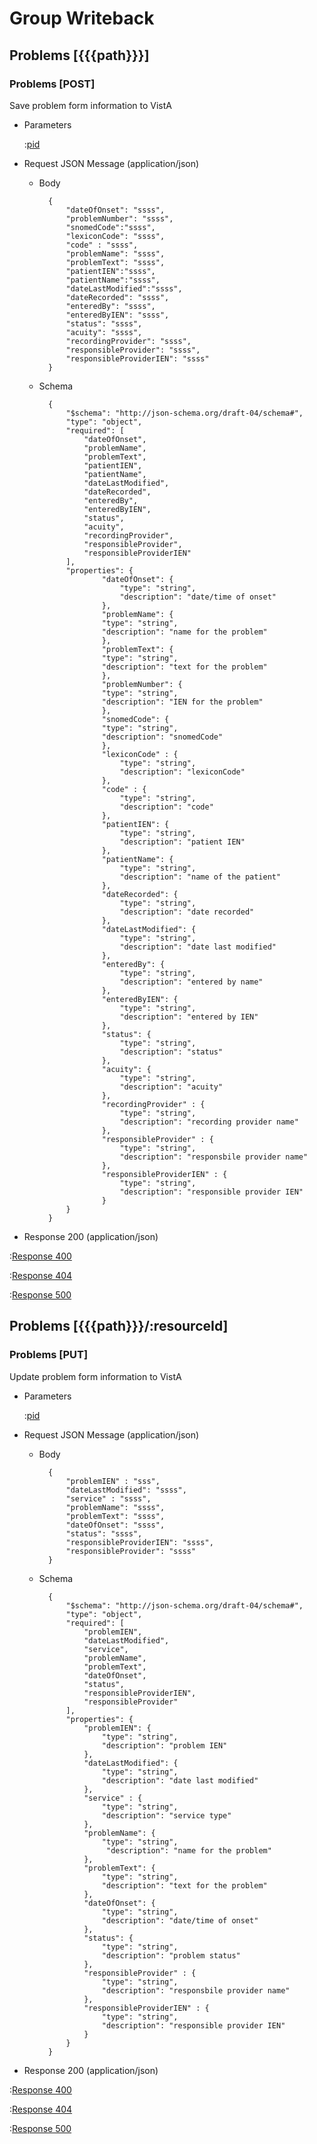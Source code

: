 # Group Writeback

## Problems [{{{path}}}]

### Problems [POST]

Save problem form information to VistA

+ Parameters

    :[pid]({{{common}}}/parameters/pid.md)


+ Request JSON Message (application/json)

    + Body

            {
                "dateOfOnset": "ssss",
                "problemNumber": "ssss",
                "snomedCode":"ssss",
                "lexiconCode": "ssss",
                "code" : "ssss",
                "problemName": "ssss",
                "problemText": "ssss",
                "patientIEN":"ssss",
                "patientName":"ssss",
                "dateLastModified":"ssss",
                "dateRecorded": "ssss",
                "enteredBy": "ssss",
                "enteredByIEN": "ssss",
                "status": "ssss",
                "acuity": "ssss",
                "recordingProvider": "ssss",
                "responsibleProvider": "ssss",
                "responsibleProviderIEN": "ssss"
            }

    + Schema

            {
                "$schema": "http://json-schema.org/draft-04/schema#",
                "type": "object",
                "required": [
                    "dateOfOnset",
                    "problemName",
                    "problemText",
                    "patientIEN",
                    "patientName",
                    "dateLastModified",
                    "dateRecorded",
                    "enteredBy",
                    "enteredByIEN",
                    "status",
                    "acuity",
                    "recordingProvider",
                    "responsibleProvider",
                    "responsibleProviderIEN"
                ],
                "properties": {
                        "dateOfOnset": {
                            "type": "string",
                            "description": "date/time of onset"
                        },
                        "problemName": {
                        "type": "string",
                        "description": "name for the problem"
                        },
                        "problemText": {
                        "type": "string",
                        "description": "text for the problem"
                        },
                        "problemNumber": {
                        "type": "string",
                        "description": "IEN for the problem"
                        },
                        "snomedCode": {
                        "type": "string",
                        "description": "snomedCode"
                        },
                        "lexiconCode" : {
                            "type": "string",
                            "description": "lexiconCode"
                        },
                        "code" : {
                            "type": "string",
                            "description": "code"
                        },
                        "patientIEN": {
                            "type": "string",
                            "description": "patient IEN"
                        },
                        "patientName": {
                            "type": "string",
                            "description": "name of the patient"
                        },
                        "dateRecorded": {
                            "type": "string",
                            "description": "date recorded"
                        },
                        "dateLastModified": {
                            "type": "string",
                            "description": "date last modified"
                        },
                        "enteredBy": {
                            "type": "string",
                            "description": "entered by name"
                        },
                        "enteredByIEN": {
                            "type": "string",
                            "description": "entered by IEN"
                        },
                        "status": {
                            "type": "string",
                            "description": "status"
                        },
                        "acuity": {
                            "type": "string",
                            "description": "acuity"
                        },
                        "recordingProvider" : {
                            "type": "string",
                            "description": "recording provider name"
                        },
                        "responsibleProvider" : {
                            "type": "string",
                            "description": "responsbile provider name"
                        },
                        "responsibleProviderIEN" : {
                            "type": "string",
                            "description": "responsible provider IEN"
                        }
                }
            }

+ Response 200 (application/json)

:[Response 400]({{{common}}}/responses/400.md)

:[Response 404]({{{common}}}/responses/404.md)

:[Response 500]({{{common}}}/responses/500.md)

## Problems [{{{path}}}/:resourceId]

### Problems [PUT]

Update problem form information to VistA

+ Parameters

    :[pid]({{{common}}}/parameters/pid.md)


+ Request JSON Message (application/json)

    + Body

            {
                "problemIEN" : "sss",
                "dateLastModified": "ssss",
                "service" : "ssss",
                "problemName": "ssss",
                "problemText": "ssss",
                "dateOfOnset": "ssss",
                "status": "ssss",
                "responsibleProviderIEN": "ssss",
                "responsibleProvider": "ssss"
            }

    + Schema

            {
                "$schema": "http://json-schema.org/draft-04/schema#",
                "type": "object",
                "required": [
                    "problemIEN",
                    "dateLastModified",
                    "service",
                    "problemName",
                    "problemText",
                    "dateOfOnset",
                    "status",
                    "responsibleProviderIEN",
                    "responsibleProvider"
                ],
                "properties": {
                    "problemIEN": {
                        "type": "string",
                        "description": "problem IEN"
                    },
                    "dateLastModified": {
                        "type": "string",
                        "description": "date last modified"
                    },
                    "service" : {
                        "type": "string",
                        "description": "service type"
                    },
                    "problemName": {
                        "type": "string",
                         "description": "name for the problem"
                    },
                    "problemText": {
                        "type": "string",
                        "description": "text for the problem"
                    },
                    "dateOfOnset": {
                        "type": "string",
                        "description": "date/time of onset"
                    },
                    "status": {
                        "type": "string",
                        "description": "problem status"
                    },
                    "responsibleProvider" : {
                        "type": "string",
                        "description": "responsbile provider name"
                    },
                    "responsibleProviderIEN" : {
                        "type": "string",
                        "description": "responsible provider IEN"
                    }
                }
            }

+ Response 200 (application/json)

:[Response 400]({{{common}}}/responses/400.md)

:[Response 404]({{{common}}}/responses/404.md)

:[Response 500]({{{common}}}/responses/500.md)
